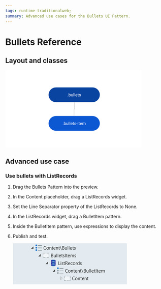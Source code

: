 ```yaml
---
tags: runtime-traditionalweb; 
summary: Advanced use cases for the Bullets UI Pattern.
---
```


# Bullets Reference

## Layout and classes

![](<images/bullets-image-2.png>)

## Advanced use case

### Use bullets with ListRecords

1. Drag the Bullets Pattern into the preview.
1. In the Content placeholder, drag a ListRecords widget.
1. Set the Line Separator property of the ListRecords to None.
1. In the ListRecords widget, drag a BulletItem pattern.
1. Inside the BulletItem pattern, use expressions to display the content.
1. Publish and test.

    ![](<images/bullets-image-3.png>)
